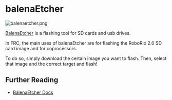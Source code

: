 # balenaEtcher

![balenaetcher.png](balenaetcher.png)

[BalenaEtcher](https://etcher.balena.io/) is a flashing tool for SD cards and usb drives. 

In FRC, the main uses of balenaEtcher are for flashing the RoboRio 2.0 SD card image and for coprocessors.

To do so, simply download the certain image you want to flash. Then, select that image and the correct target and flash!

## Further Reading
+ [BalenaEtcher Docs](https://etcher-docs.balena.io/)